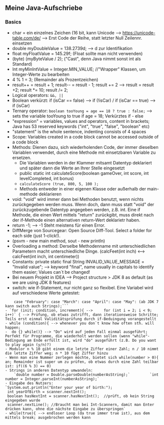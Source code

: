 ## Meine Java-Aufschriebe

### Basics
- char = ein einzelnes Zeichen (16 bit, kann Unicode --> https://unicode-table.com/de/ --> Erst Code der Reihe, statt letzter Null Zeilennr. einsetzen
- double myDoubleValue = 138.2739d; --> d zur Identifikation	
- float myFloatValue = 145.29f;  (Float sollte man nicht verwenden)
- (byte) (myByteValue / 2); ("Cast", denn Java nimmt sonst int als Standard)
- Int myMinIntValue = Integer.MIN_VALUE;      //"Wrapper" Klassen, um Integer-Werte zu bearbeiten
- 4 % 1 = 3; (Remainder als Prozentzeichen)
- result++ = result + 1; result-- = result - 1;  result += 2 --> result = result +2; result *= 10; result /= 2;
- Logical operators: `&&, ||`
- Boolean verkürzt: if (isCar == false) --> if (!isCar) / if (isCar == true) --> if (isCar) 
- Ternary operator: `boolean tooYoung = age == 18 ? true : false;` --> sets the variable tooYoung to true if age = 18; Verkürztes if - else
- "expression" = variables, values and operators, content in brackets; Java has 53 reserved keywords ("int", "true", "false", "boolean" etc)
- "statement" is the whole sentence, indenting consists of 4 spaces
- Scope: Variables created in a code block cannot be accessed outside of a code block
- Methods: Dienen dazu, sich wiederholenden Code, der immer dieselben Variablen verwendet, durch eine Methode mit einsetzbaren Variable zu ersetzen.
    - Die Variablen werden in der Klammer mitsamt Datentyp deklariert und später dann die Werte an Ihrer Stelle eingesetzt
	- public static int calculateScore(boolean gameOver, int score, int levelCompleted, int bonus)
	- `calculateScore (true, 800, 5, 100 );`
	- Methods entweder in einer eigenen Klasse oder außerhalb der main-methode deklarieren
- void: "void" wird immer dann bei Methoden benutzt, wenn nichts zurückgegeben werden muss. Wenn doch, dann muss statt "void" der zurückzugebende Datentyp angegeben werden, z.B. int.
	Eine if Methode, die einen Wert mittels "return" zurückgibt, muss direkt nach der if-Methode einen alternativen return-Wert deklarietr haben.
- return -1; --> -1 Steht meistens für einen Error.
- DiffMerge von Sourcegear: Open Source Diff-Tool. Select a folder for each side (just 1-click!).
- (psvm - new main method, sout - new println)
- Overloading a method: Derselbe Methodenname mit unterschiedlichen Parametern macht unterschiedliche Dinge. (calcFeet(int inch) <--> calcFeet(int inch, int centimeter))
- Constants:  private static final String INVALID_VALUE_MESSAGE = "Invalid value"; --> keyword "final", name usually in capitals to identify them easier; Values can`t be changed!
- Bei neuem Projekt in IDEA --> Project structure > JDK 8 as default (as we are using JDK 8 features)
- switch: wie if-Statement, nur nicht ganz so flexibel. Eine Variabel wird auf verschiedene Werte getestet: 
```switch(){case 1: ... } break; deafault: ...
	case "February": case "March": case "April": case "May": (ab JDK 7 kann switch auch Strings);```
- `for (init; condition, increment){ -->     for (int i = 2; i < 9; i++)` { --> Prüfung, ob etwas zutrifft, dann iterationsweise Schritte; Teils erst einmal Validitätsprüfung durch if-Beduingung vorangestellt
- while (condition){ --> whenever you don`t know how often sth. will happen;
-  do {} while()} --> "Do" wird auf jeden Fall einmal ausgeführt; Perfekt für Programme, die wiederholt werden sollen (wenn "while"-Bedingung am Ende erfüllt ist, wird "do" ausgeführt (z.B. Do you want to play again (y/n)?) 
- Modulor n % 10 gibt einem die letzte Ziffer einer Zahl; n / 10 nimmt die letzte Ziffer weg; n * 10 fügt Ziffer hinzu
- Wenn man eine Nummer zerlegen möchte, bietet sich while(number > 0){ an; Remainder ist super um zu prüfen, ob etwas durch eine Zahl teilbar ist: if((6 % 3) == 0)
- Strings in anderen Datentyp umwandeln:    
    `double number = Double.parseDouble(numberAsString);`         `int number = Integer.parseInt(numberAsString);`
- Eingabe des Nutzers:  
`System.out.println("Enter your year of birth:");
 int yearOfBirth = scanner.nextInt();     
 boolean hasNextInt = scanner.hasNextInt();  //prüft, ob kein String eingegeben wurde
 scanner.nextLine(); //Braucht man bei Int-Scannern, damit man Enter drücken kann, ohne die nächste Eingabe zu überspringen`
- while(true){ --> endloser Loop (da true immer true ist), aus dem mittels break; ausgebrochen werden kann
